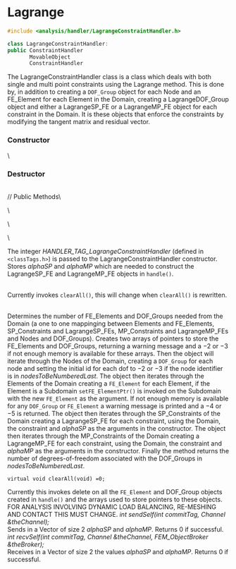 # Lagrange

```cpp
#include <analysis/handler/LagrangeConstraintHandler.h>

class LagrangeConstraintHandler: 
public ConstraintHandler
       MovableObject
       ConstraintHandler
```

The LagrangeConstraintHandler class is a class which deals with both
single and multi point constraints using the Lagrange method. This is
done by, in addition to creating a `DOF_Group` object for each Node and an
FE_Element for each Element in the Domain, creating a LagrangeDOF_Group
object and either a LagrangeSP_FE or a LagrangeMP_FE object for each
constraint in the Domain. It is these objects that enforce the
constraints by modifying the tangent matrix and residual vector.

### Constructor

\
### Destructor

\
// Public Methods\

\

\

\

The integer *HANDLER_TAG_LagrangeConstraintHandler* (defined in
 `<classTags.h>`) is passed to the LagrangeConstraintHandler
constructor. Stores *alphaSP* and *alphaMP* which are needed to
construct the LagrangeSP_FE and LagrangeMP_FE objects in `handle()`.

\
Currently invokes `clearAll()`, this will change when `clearAll()` is
rewritten.

\
Determines the number of FE_Elements and DOF_Groups needed from the
Domain (a one to one mappinging between Elements and FE_Elements,
SP_Constraints and LagrangeSP_FEs, MP_Constraints and LagrangeMP_FEs and
Nodes and DOF_Groups). Creates two arrays of pointers to store the
FE_Elements and DOF_Groups, returning a warning message and a $-2$ or
$-3$ if not enough memory is available for these arrays. Then the object
will iterate through the Nodes of the Domain, creating a `DOF_Group` for
each node and setting the initial id for each dof to $-2$ or $-3$ if the
node identifier is in *nodesToBeNumberedLast*. The object then iterates
through the Elements of the Domain creating a `FE_Element` for each
Element, if the Element is a Subdomain `setFE_ElementPtr()` is invoked
on the Subdomain with the new `FE_Element` as the argument. If not enough
memory is available for any `DOF_Group` or `FE_Element` a warning message is
printed and a $-4$ or $-5$ is returned. The object then iterates through
the SP_Constraints of the Domain creating a LagrangeSP_FE for each
constraint, using the Domain, the constraint and *alphaSP* as the
arguments in the constructor. The object then iterates through the
MP_Constraints of the Domain creating a LagrangeMP_FE for each
constraint, using the Domain, the constraint and *alphaMP* as the
arguments in the constructor. Finally the method returns the number of
degrees-of-freedom associated with the DOF_Groups in
*nodesToBeNumberedLast*.

```{.cpp}
virtual void clearAll(void) =0;
```

Currently this invokes delete on all the `FE_Element` and DOF_Group
objects created in `handle()` and the arrays used to store pointers to
these objects. FOR ANALYSIS INVOLVING DYNAMIC LOAD BALANCING, RE-MESHING
AND CONTACT THIS MUST CHANGE.
*int sendSelf(int commitTag, Channel &theChannel);* \
Sends in a Vector of size 2 *alphaSP* and *alphaMP*. Returns $0$ if
successful.
*int recvSelf(int commitTag, Channel &theChannel, FEM_ObjectBroker
&theBroker);* \
Receives in a Vector of size 2 the values *alphaSP* and *alphaMP*.
Returns $0$ if successful.
